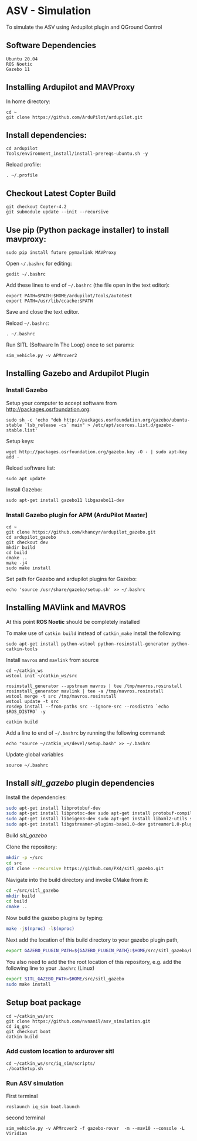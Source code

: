 # ASV - Simulation
To simulate the ASV using Ardupilot plugin and QGround Control

## Software Dependencies
```
Ubuntu 20.04
ROS Noetic
Gazebo 11
```
## Installing Ardupilot and MAVProxy

In home directory:
```
cd ~
git clone https://github.com/ArduPilot/ardupilot.git

```
## Install dependencies:
```
cd ardupilot
Tools/environment_install/install-prereqs-ubuntu.sh -y
```
Reload profile:
```
. ~/.profile
```

## Checkout Latest Copter Build
```
git checkout Copter-4.2
git submodule update --init --recursive
```
## Use pip (Python package installer) to install mavproxy:
```
sudo pip install future pymavlink MAVProxy
```
Open `~/.bashrc` for editing:
```
gedit ~/.bashrc
```

Add these lines to end of `~/.bashrc` (the file open in the text editor):
```
export PATH=$PATH:$HOME/ardupilot/Tools/autotest
export PATH=/usr/lib/ccache:$PATH
```

Save and close the text editor.

Reload `~/.bashrc`:
```
. ~/.bashrc
```
Run SITL (Software In The Loop) once to set params:
```
sim_vehicle.py -v APMrover2
```
## Installing Gazebo and Ardupilot Plugin

### Install Gazebo

Setup your computer to accept software from http://packages.osrfoundation.org:
```
sudo sh -c 'echo "deb http://packages.osrfoundation.org/gazebo/ubuntu-stable `lsb_release -cs` main" > /etc/apt/sources.list.d/gazebo-stable.list'
```

Setup keys:
```
wget http://packages.osrfoundation.org/gazebo.key -O - | sudo apt-key add -
```

Reload software list:
```
sudo apt update
```
Install Gazebo:
```
sudo apt-get install gazebo11 libgazebo11-dev
```
### Install Gazebo plugin for APM (ArduPilot Master)
```
cd ~
git clone https://github.com/khancyr/ardupilot_gazebo.git
cd ardupilot_gazebo
git checkout dev
mkdir build
cd build
cmake ..
make -j4
sudo make install
```
Set path for Gazebo and ardupilot plugins for Gazebo:
```
echo 'source /usr/share/gazebo/setup.sh' >> ~/.bashrc
```
## Installing MAVlink and MAVROS

At this point **ROS Noetic** should be completely installed

To make use of `catkin build` instead of `catkin_make` install the following:
```
sudo apt-get install python-wstool python-rosinstall-generator python-catkin-tools
```

Install `mavros` and `mavlink` from source
```
cd ~/catkin_ws
wstool init ~/catkin_ws/src

rosinstall_generator --upstream mavros | tee /tmp/mavros.rosinstall
rosinstall_generator mavlink | tee -a /tmp/mavros.rosinstall
wstool merge -t src /tmp/mavros.rosinstall
wstool update -t src
rosdep install --from-paths src --ignore-src --rosdistro `echo $ROS_DISTRO` -y

catkin build
```
Add a line to end of `~/.bashrc` by running the following command:
```
echo "source ~/catkin_ws/devel/setup.bash" >> ~/.bashrc
```

Update global variables
```
source ~/.bashrc
```
## Install *sitl_gazebo* plugin dependencies
 
 Install the 
 dependencies:

 ```bash
sudo apt-get install libprotobuf-dev
sudo apt-get install libprotoc-dev sudo apt-get install protobuf-compiler 
sudo apt-get install libeigen3-dev sudo apt-get install libxml2-utils sudo apt-get install python-rospkg sudo apt-get install python-jinja2
sudo apt-get install libgstreamer-plugins-base1.0-dev gstreamer1.0-plugins-bad gstreamer1.0-plugins-base gstreamer1.0-plugins-good gstreamer1.0-plugins-ugly -y
```
Build *sitl_gazebo*

Clone the repository:
```bash
mkdir -p ~/src
cd src
git clone --recursive https://github.com/PX4/sitl_gazebo.git
```
Navigate into the build directory and invoke CMake from it:

```bash
cd ~/src/sitl_gazebo
mkdir build
cd build
cmake ..
```
Now build the gazebo plugins by typing:

```bash
make -j$(nproc) -l$(nproc)
```
Next add the location of this build directory to your gazebo plugin path,
```bash
export GAZEBO_PLUGIN_PATH=${GAZEBO_PLUGIN_PATH}:$HOME/src/sitl_gazebo/build
```

You also need to add the the root location of this repository, e.g. add the following line to your `.bashrc` (Linux)
```bash
export SITL_GAZEBO_PATH=$HOME/src/sitl_gazebo
sudo make install
```

## Setup boat package

```
cd ~/catkin_ws/src
git clone https://github.com/nvnanil/asv_simulation.git
cd iq_gnc
git checkout boat
catkin build
```

### Add custom location to ardurover sitl

```
cd ~/catkin_ws/src/iq_sim/scripts/
./boatSetup.sh
```

### Run ASV simulation
First terminal 
```
roslaunch iq_sim boat.launch
```
second terminal
```
sim_vehicle.py -v APMrover2 -f gazebo-rover  -m --mav10 --console -L Viridian